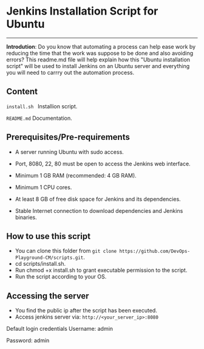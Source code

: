 # Jenkins Installation  Script for Ubuntu
__________________________________________________________________________________________________________________________________

**Introdution**: Do you know that automating a process can help ease work by reducing the time that the work was suppose to be done and 
also avoiding errors? This readme.md  file will help explain how this "Ubuntu installation script" will be used to install Jenkins on an Ubuntu server and everything you will need to carrry out the automation process. 

## **Content**

```install.sh ```  Installion script.

`README.md` Documentation.

## **Prerequisites/Pre-requirements**

- A server running Ubuntu with sudo access.

- Port, 8080, 22, 80 must be open to access the Jenkins web interface.

- Minimum 1 GB RAM (recommended: 4 GB RAM).

- Minimum 1 CPU cores.

- At least 8 GB of free disk space for Jenkins and its dependencies.

- Stable Internet connection to download dependencies and Jenkins binaries.

## **How to use this script**

- You can clone this folder from `git clone https://github.com/DevOps-Playground-CM/scripts.git`.
- cd scripts/install.sh.
- Run chmod +x install.sh to grant executable permission to the script.
- Run the script according to your OS.

 ## **Accessing the server**
- You find the public ip after the script has been executed.
- Access jenkins server via: `http://<your_server_ip>:8080`

Default login credentials
Username: admin

Password: admin
